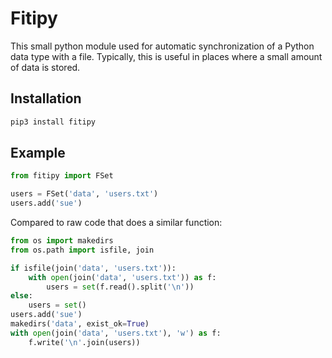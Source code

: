 # Fitipy

This small python module used for automatic synchronization of a Python data type
with a file. Typically, this is useful in places where a small amount of data is
stored.

## Installation

```bash
pip3 install fitipy
```

## Example

```python
from fitipy import FSet

users = FSet('data', 'users.txt')
users.add('sue')
```

Compared to raw code that does a similar function:

```python
from os import makedirs
from os.path import isfile, join

if isfile(join('data', 'users.txt')):
    with open(join('data', 'users.txt')) as f:
        users = set(f.read().split('\n'))
else:
    users = set()
users.add('sue')
makedirs('data', exist_ok=True)
with open(join('data', 'users.txt'), 'w') as f:
    f.write('\n'.join(users))
```
